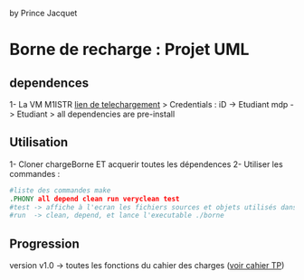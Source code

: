by Prince Jacquet
# Borne de recharge : Projet UML


## dependences

1- La VM M1ISTR
	[lien de telechargement](https://cloud.rico.live/f/ff498b9a18b14115a816/?dl=1)
	> Credentials : iD -> Etudiant  mdp -> Etudiant
	> all dependencies are pre-install 

## Utilisation

1- Cloner chargeBorne ET acquerir toutes les dépendences
2- Utiliser les commandes :

```Makefile
#liste des commandes make
.PHONY all depend clean run veryclean test
#test -> affiche à l'ecran les fichiers sources et objets utilisés dans le makefile 
#run  -> clean, depend, et lance l'executable ./borne
```

## Progression 

version v1.0 -> toutes les fonctions du cahier des charges ([voir cahier TP](https://cloud.rico.live/f/b99bda2b18f1417a9e0a/?dl=1))

 

 
